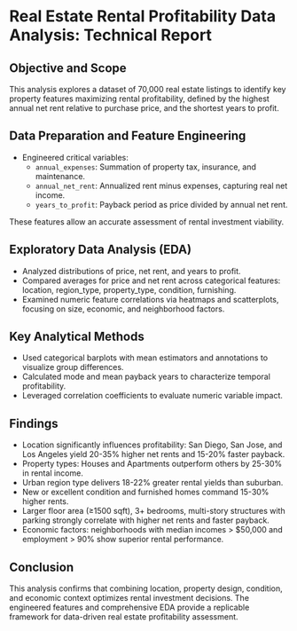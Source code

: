 # Real Estate Rental Profitability Data Analysis: Technical Report

## Objective and Scope

This analysis explores a dataset of 70,000 real estate listings to identify key property features maximizing rental profitability, defined by the highest annual net rent relative to purchase price, and the shortest years to profit.

## Data Preparation and Feature Engineering

- Engineered critical variables:
  - `annual_expenses`: Summation of property tax, insurance, and maintenance.
  - `annual_net_rent`: Annualized rent minus expenses, capturing real net income.
  - `years_to_profit`: Payback period as price divided by annual net rent.

These features allow an accurate assessment of rental investment viability.

## Exploratory Data Analysis (EDA)

- Analyzed distributions of price, net rent, and years to profit.
- Compared averages for price and net rent across categorical features: location, region_type, property_type, condition, furnishing.
- Examined numeric feature correlations via heatmaps and scatterplots, focusing on size, economic, and neighborhood factors.

## Key Analytical Methods

- Used categorical barplots with mean estimators and annotations to visualize group differences.
- Calculated mode and mean payback years to characterize temporal profitability.
- Leveraged correlation coefficients to evaluate numeric variable impact.

## Findings

- Location significantly influences profitability: San Diego, San Jose, and Los Angeles yield 20-35% higher net rents and 15-20% faster payback.
- Property types: Houses and Apartments outperform others by 25-30% in rental income.
- Urban region type delivers 18-22% greater rental yields than suburban.
- New or excellent condition and furnished homes command 15-30% higher rents.
- Larger floor area (≥1500 sqft), 3+ bedrooms, multi-story structures with parking strongly correlate with higher net rents and faster payback.
- Economic factors: neighborhoods with median incomes > $50,000 and employment > 90% show superior rental performance.

## Conclusion

This analysis confirms that combining location, property design, condition, and economic context optimizes rental investment decisions. The engineered features and comprehensive EDA provide a replicable framework for data-driven real estate profitability assessment.
